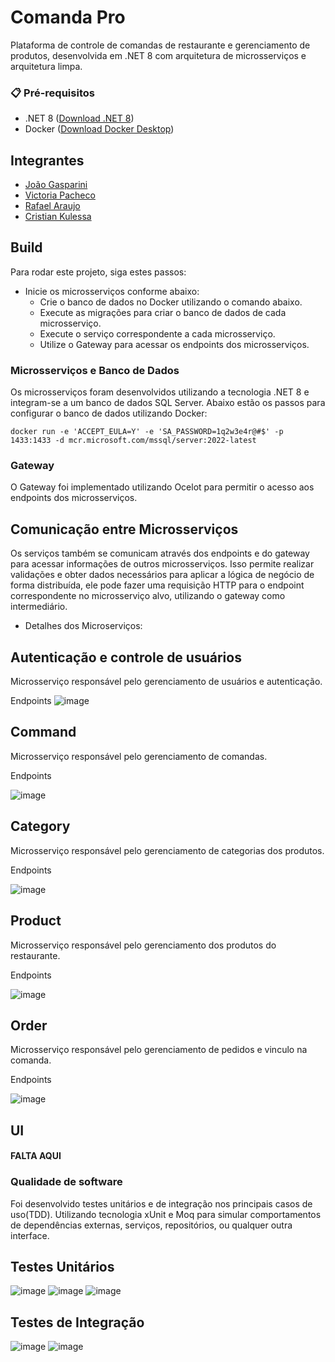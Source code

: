 # Comanda Pro
Plataforma de controle de comandas de restaurante e gerenciamento de produtos, desenvolvida em .NET 8 com arquitetura de microsserviços e arquitetura limpa.

### 📋 Pré-requisitos

* .NET 8 ([Download .NET 8](https://dotnet.microsoft.com/pt-br/download/dotnet/8.0))
* Docker ([Download Docker Desktop](https://www.docker.com/products/docker-desktop/))

## Integrantes

- [João Gasparini](https://github.com/joaogasparini)
- [Victoria Pacheco](https://github.com/vickypacheco)
- [Rafael Araujo](https://github.com/RafAraujo)
- [Cristian Kulessa](https://github.com/Kulessa)

## Build 

Para rodar este projeto, siga estes passos:

* Inicie os microsserviços conforme abaixo:
  * Crie o banco de dados no Docker utilizando o comando abaixo.
  * Execute as migrações para criar o banco de dados de cada microsserviço.
  * Execute o serviço correspondente a cada microsserviço.
  * Utilize o Gateway para acessar os endpoints dos microsserviços.

### Microsserviços e Banco de Dados

Os microsserviços foram desenvolvidos utilizando a tecnologia .NET 8 e integram-se a um banco de dados SQL Server. Abaixo estão os passos para configurar o banco de dados utilizando Docker:

```docker
docker run -e 'ACCEPT_EULA=Y' -e 'SA_PASSWORD=1q2w3e4r@#$' -p 1433:1433 -d mcr.microsoft.com/mssql/server:2022-latest
```

### Gateway

O Gateway foi implementado utilizando Ocelot para permitir o acesso aos endpoints dos microsserviços.

## Comunicação entre Microsserviços

Os serviços também se comunicam através dos endpoints e do gateway para acessar informações de outros microsserviços. Isso permite realizar validações e obter dados necessários para aplicar a lógica de negócio de forma distribuída, ele pode fazer uma requisição HTTP para o endpoint correspondente no microsserviço alvo, utilizando o gateway como intermediário.

* Detalhes dos Microserviços:

## Autenticação e controle de usuários 

Microsserviço responsável pelo gerenciamento de usuários e autenticação.

Endpoints
![image](https://github.com/GrupoFiapArqSist/Fiap2NettTC4/assets/60990141/56886ded-f8d2-4aea-84a9-9128b107ff0a)

## Command 

Microsserviço responsável pelo gerenciamento de comandas.

Endpoints

![image](https://github.com/GrupoFiapArqSist/Fiap2NettTC4/assets/60990141/4e4a159c-71ed-47e9-afea-93b4c11eac4b)

## Category

Microsserviço responsável pelo gerenciamento de categorias dos produtos.

Endpoints

![image](https://github.com/GrupoFiapArqSist/Fiap2NettTC4/assets/60990141/fd1a86df-f5e8-46f8-b5a7-db281d6ef9bb)

## Product

Microsserviço responsável pelo gerenciamento dos produtos do restaurante.

Endpoints

![image](https://github.com/GrupoFiapArqSist/Fiap2NettTC4/assets/60990141/3e7abf77-52ad-4abb-a927-a28780eb9ef3)

## Order

Microsserviço responsável pelo gerenciamento de pedidos e vinculo na comanda.

Endpoints

![image](https://github.com/GrupoFiapArqSist/Fiap2NettTC4/assets/60990141/db7beeec-0a50-4338-b9f9-4364033cdc04)

## UI

#### FALTA AQUI

### Qualidade de software

Foi desenvolvido testes unitários e de integração nos principais casos de uso(TDD). 
Utilizando tecnologia xUnit e Moq para simular comportamentos de dependências externas, serviços, repositórios, ou qualquer outra interface.

## Testes Unitários

![image](https://github.com/GrupoFiapArqSist/Fiap2NettTC4/assets/60990141/8d7833c3-d192-43a6-907d-98ac647e8243)
![image](https://github.com/GrupoFiapArqSist/Fiap2NettTC4/assets/60990141/d4929632-794b-4878-a865-6d7a55601fe6)
![image](https://github.com/GrupoFiapArqSist/Fiap2NettTC4/assets/60990141/fad7919b-0dcb-49dd-bc79-171f0c5162f7)

## Testes de Integração
![image](https://github.com/GrupoFiapArqSist/Fiap2NettTC4/assets/60990141/c04ff67e-d79b-4038-a0c6-aaca70a4bb37)
![image](https://github.com/GrupoFiapArqSist/Fiap2NettTC4/assets/60990141/ed5c5df2-a5ae-4c2a-b40d-22ef37c0f7ea)





